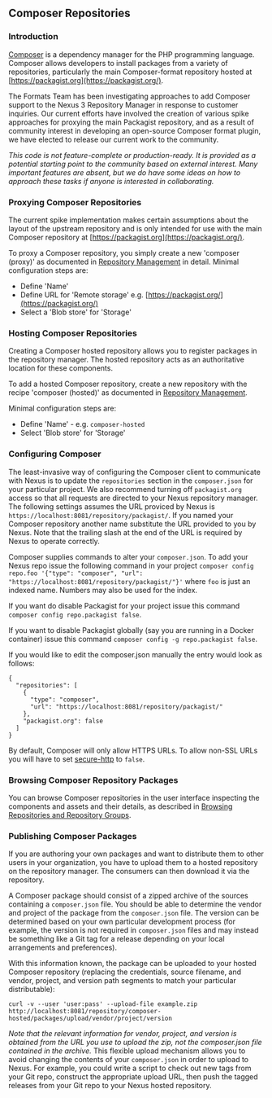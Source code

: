 <!--

    Sonatype Nexus (TM) Open Source Version
    Copyright (c) 2018-present Sonatype, Inc.
    All rights reserved. Includes the third-party code listed at http://links.sonatype.com/products/nexus/oss/attributions.

    This program and the accompanying materials are made available under the terms of the Eclipse Public License Version 1.0,
    which accompanies this distribution and is available at http://www.eclipse.org/legal/epl-v10.html.

    Sonatype Nexus (TM) Professional Version is available from Sonatype, Inc. "Sonatype" and "Sonatype Nexus" are trademarks
    of Sonatype, Inc. Apache Maven is a trademark of the Apache Software Foundation. M2eclipse is a trademark of the
    Eclipse Foundation. All other trademarks are the property of their respective owners.

-->
## Composer Repositories

### Introduction

[Composer](https://getcomposer.org/) is a dependency manager for the PHP programming language. Composer allows developers
to install packages from a variety of repositories, particularly the main Composer-format repository hosted at
[https://packagist.org](https://packagist.org/).

The Formats Team has been investigating approaches to add Composer support to the Nexus 3 Repository Manager in response
to customer inquiries. Our current efforts have involved the creation of various spike approaches for proxying the main
Packagist repository, and as a result of community interest in developing an open-source Composer format plugin, we have
elected to release our current work to the community.

_This code is not feature-complete or production-ready. It is provided as a potential starting point to the community
based on external interest. Many important features are absent, but we do have some ideas on how to approach these tasks
if anyone is interested in collaborating._

### Proxying Composer Repositories

The current spike implementation makes certain assumptions about the layout of the upstream repository and is only
intended for use with the main Composer repository at [https://packagist.org](https://packagist.org/).

To proxy a Composer repository, you simply create a new 'composer (proxy)' as documented in [Repository Management](https://help.sonatype.com/display/NXRM3/Configuration#Configuration-RepositoryManagement)
in detail. Minimal configuration steps are:

- Define 'Name'
- Define URL for 'Remote storage' e.g. [https://packagist.org/](https://packagist.org/)
- Select a 'Blob store' for 'Storage'

### Hosting Composer Repositories

Creating a Composer hosted repository allows you to register packages in the repository manager. The hosted
repository acts as an authoritative location for these components.

To add a hosted Composer repository, create a new repository with the recipe 'composer (hosted)' as
documented in [Repository Management](https://help.sonatype.com/display/NXRM3/Configuration#Configuration-RepositoryManagement).

Minimal configuration steps are:

- Define 'Name' - e.g. `composer-hosted`
- Select 'Blob store' for 'Storage'

### Configuring Composer 

The least-invasive way of configuring the Composer client to communicate with Nexus is to update the `repositories`
section in the `composer.json` for your particular project. We also recommend turning off `packagist.org` access so
that all requests are directed to your Nexus repository manager. The following settings assumes the URL proviced by Nexus is `https://localhost:8081/repository/packagist/`. If you named your Composer repository another name substitute the URL provided to you by Nexus. Note that the trailing slash at the end of the URL is required by Nexus to operate correctly.

Composer supplies commands to alter your `composer.json`. To add your Nexus repo issue the following command in your project
`composer config repo.foo '{"type": "composer", "url": "https://localhost:8081/repository/packagist/"}'` where `foo` is just an indexed name. Numbers may also be used for the index.

If you want do disable Packagist for your project issue this command `composer config repo.packagist false`.

If you want to disable Packagist globally (say you are running in a Docker container) issue this command `composer config -g repo.packagist false`.

If you would like to edit the composer.json manually the entry would look as follows:

```
{
  "repositories": [
    {
      "type": "composer",
      "url": "https://localhost:8081/repository/packagist/"
    },
    "packagist.org": false
  ]
}
```

By default, Composer will only allow HTTPS URLs. To allow non-SSL URLs you will have to set [secure-http](https://getcomposer.org/doc/06-config.md#secure-http) to `false`.

### Browsing Composer Repository Packages

You can browse Composer repositories in the user interface inspecting the components and assets and their details, as
described in [Browsing Repositories and Repository Groups](https://help.sonatype.com/display/NXRM3/Browsing+Repositories+and+Repository+Groups).

### Publishing Composer Packages

If you are authoring your own packages and want to distribute them to other users in your organization, you have
to upload them to a hosted repository on the repository manager. The consumers can then download it via the
repository.

A Composer package should consist of a zipped archive of the sources containing a `composer.json` file. You should be
able to determine the vendor and project of the package from the `composer.json` file. The version can be determined
based on your own particular development process (for example, the version is not required in `composer.json` files and
may instead be something like a Git tag for a release depending on your local arrangements and preferences).

With this information known, the package can be uploaded to your hosted Composer repository (replacing the credentials,
source filename, and vendor, project, and version path segments to match your particular distributable):

`curl -v --user 'user:pass' --upload-file example.zip http://localhost:8081/repository/composer-hosted/packages/upload/vendor/project/version`

*Note that the relevant information for vendor, project, and version is obtained from the URL you use to upload the zip,
not the composer.json file contained in the archive.* This flexible upload mechanism allows you to avoid changing the
contents of your `composer.json` in order to upload to Nexus. For example, you could write a script to check out new
tags from your Git repo, construct the appropriate upload URL, then push the tagged releases from your Git repo to your
Nexus hosted repository.
